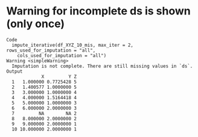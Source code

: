 # Warning for incomplete ds is shown (only once)

    Code
      impute_iterative(df_XYZ_10_mis, max_iter = 2, rows_used_for_imputation = "all",
        cols_used_for_imputation = "all")
    Warning <simpleWarning>
      Imputation is not complete. There are still missing values in `ds`.
    Output
                 X         Y Z
      1   1.000000 0.7725428 5
      2   1.400577 1.0000000 5
      3   3.000000 1.0000000 4
      4   4.000000 1.5164418 4
      5   5.000000 1.0000000 3
      6   6.000000 2.0000000 3
      7         NA        NA 2
      8   8.000000 2.0000000 2
      9   9.000000 2.0000000 1
      10 10.000000 2.0000000 1

